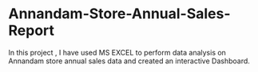 # Annandam-Store-Annual-Sales-Report
In this project , I have used MS EXCEL  to perform data analysis on Annandam store annual sales data and created an interactive Dashboard.

